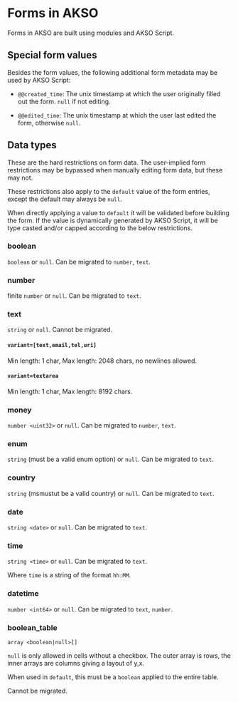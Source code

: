 # Forms in AKSO

Forms in AKSO are built using modules and AKSO Script.

## Special form values
Besides the form values, the following additional form metadata may be used by AKSO Script:

- `@@created_time`: The unix timestamp at which the user originally filled out the form. `null` if not editing.

- `@@edited_time`: The unix timestamp at which the user last edited the form, otherwise `null`.

## Data types
These are the hard restrictions on form data. The user-implied form restrictions may be bypassed when manually editing form data, but these may not.

These restrictions also apply to the `default` value of the form entries, except the default may always be `null`.

When directly applying a value to `default` it will be validated before building the form. If the value is dynamically generated by AKSO Script, it will be type casted and/or capped according to the below restrictions.

### boolean
`boolean` or `null`. Can be migrated to `number`, `text`.

### number
finite `number` or `null`. Can be migrated to `text`.

### text
`string` or `null`. Cannot be migrated.

#### `variant=[text,email,tel,uri]`
Min length: 1 char, Max length: 2048 chars, no newlines allowed.

#### `variant=textarea`
Min length: 1 char, Max length: 8192 chars.

### money
`number <uint32>` or `null`. Can be migrated to `number`, `text`.

### enum
`string` (must be a valid enum option) or `null`. Can be migrated to `text`.

### country
`string` (msmustut be a valid country) or `null`. Can be migrated to `text`.

### date
`string <date>` or `null`. Can be migrated to `text`.

### time
`string <time>` or `null`. Can be migrated to `text`.

Where `time` is a string of the format `hh:MM`.

### datetime
`number <int64>` or `null`. Can be migrated to `text`, `number`.

### boolean_table
`array <boolean|null>[]`

`null` is only allowed in cells without a checkbox. The outer array is rows, the inner arrays are columns giving a layout of y,x.

When used in `default`, this must be a `boolean` applied to the entire table.

Cannot be migrated.
